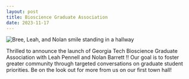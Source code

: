 ```yaml
--- 
layout: post 
title: Bioscience Graduate Association
date: 2023-11-17
---
```

  <img src="/website/images/bioscience-graduate-association.jpg" alt="Bree, Leah, and Nolan smile standing in a hallway">   

<p>
 Thrilled to announce the launch of Georgia Tech Bioscience Graduate Association with Leah Pennell and Nolan Barrett !! Our goal is to foster greater community through targeted conversations on graduate student priorities. Be on the look out for more from us on our first town hall!
</p>
